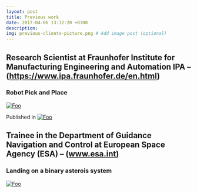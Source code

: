 ```yaml
---
layout: post
title: Previous work
date: 2017-04-06 13:32:20 +0300
description:
img: previous-clients-picture.png # Add image post (optional)
---
```


## Research Scientist at Fraunhofer Institute for Manufacturing Engineering and Automation IPA – (https://www.ipa.fraunhofer.de/en.html)
### Robot Pick and Place

<a href="https://youtu.be/PkHSWuP1fpY" rel="some text">![Foo]({{site.baseurl">}}/assets/img/pick_and_place.png)</a>

Published in <a href="https://www.springerprofessional.de/en/towards-automated-order-picking-robots-for-warehouses-and-retail/17422052" rel="some text">![Foo]({{site.baseurl">}}/assets/img/springer.jpg)</a>

## Trainee in the Department of Guidance Navigation and Control at European Space Agency (ESA) – (www.esa.int)
### Landing on a binary asterois system

<a href="https://youtu.be/_8AZY6O6jEc" rel="some text">![Foo]({{site.baseurl">}}/assets/img/esa_experiment.png)</a>
